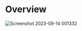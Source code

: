 # Overview

![Screenshot 2023-09-14 001332](https://github.com/Pradhyumna789/Landing_Page_CSS/assets/45138354/06c83177-ab95-4e89-9b03-a5b74e456666)
